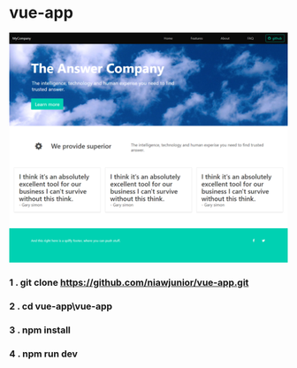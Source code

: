 # vue-app
![alt text](vue-app/src/assets/demo.png)
### 1 . git clone https://github.com/niawjunior/vue-app.git
### 2 . cd vue-app\vue-app
### 3 . npm install
### 4 . npm run dev
